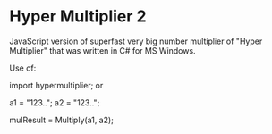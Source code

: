 # Hyper Multiplier 2

JavaScript version of superfast very big number multiplier of "Hyper Multiplier" that was written in C# for MS Windows.

Use of:

import hypermultiplier;
or
<script type="text/javascript" src="path../hypermultiplier.js"></script>

a1 = "123..";
a2 = "123..";

mulResult = Multiply(a1, a2);
